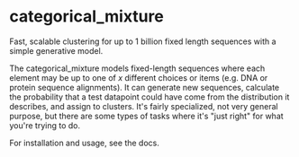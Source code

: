 # categorical_mixture
Fast, scalable clustering for up to 1 billion fixed length sequences with a simple generative model.


The categorical_mixture models fixed-length sequences where each element may be up to one of
*x* different choices or items (e.g. DNA or protein sequence alignments). It can generate
new sequences, calculate the probability that a test datapoint could have come from the
distribution it describes, and assign to clusters. It's fairly specialized, not very general
purpose, but there are some types of tasks where it's "just right" for what you're trying to do.

For installation and usage, see the docs.
